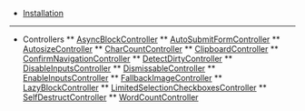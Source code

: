 <!-- docs/_sidebar.md -->
* [Installation](/ "Stimulus Library")
---
* Controllers
** [AsyncBlockController](./controllers/async_block_controller.md "Stimulus Library - AsyncBlockController")
** [AutoSubmitFormController](./controllers/auto_submit_form_controller.md "Stimulus Library - AutoSubmitFormController")
** [AutosizeController](./controllers/autosize_controller.md "Stimulus Library - AutosizeController")
** [CharCountController](./controllers/char_count_controller.md "Stimulus Library - CharCountController")
** [ClipboardController](./controllers/clipboard_controller.md "Stimulus Library - ClipboardController")
** [ConfirmNavigationController](./controllers/confirm_navigation_controller.md "Stimulus Library - ConfirmNavigationController")
** [DetectDirtyController](./controllers/detect_dirty_controller.md "Stimulus Library - DetectDirtyController")
** [DisableInputsController](./controllers/disable_inputs_controller.md "Stimulus Library - DisableInputsController")
** [DismissableController](./controllers/dismissable_controller.md "Stimulus Library - DismissableController")
** [EnableInputsController](./controllers/enable_inputs_controller.md "Stimulus Library - EnableInputsController")
** [FallbackImageController](./controllers/fallback_image_controller.md "Stimulus Library - FallbackImageController")
** [LazyBlockController](./controllers/lazy_block_controller.md "Stimulus Library - LazyBlockController")
** [LimitedSelectionCheckboxesController](./controllers/limited_selection_checkboxes_controller.md "Stimulus Library - LimitedSelectionCheckboxesController")
** [SelfDestructController](./controllers/self_destruct_controller.md "Stimulus Library - SelfDestructController")
** [WordCountController](./controllers/word_count_controller.md "Stimulus Library - WordCountController")
